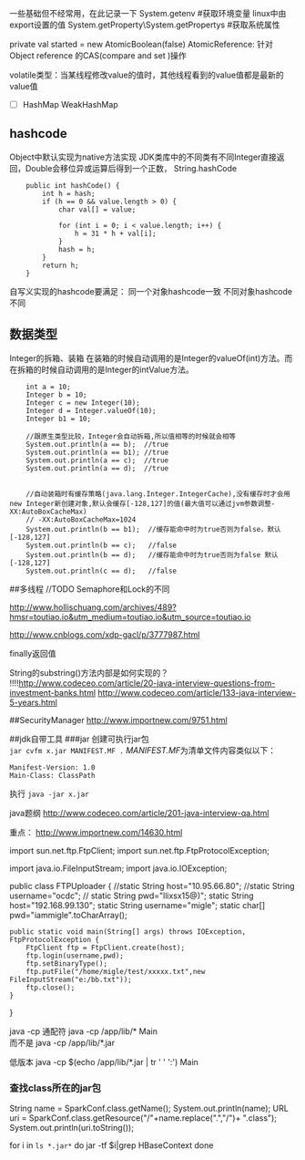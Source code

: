 
一些基础但不经常用，在此记录一下
System.getenv  #获取环境变量  linux中由export设置的值
System.getProperty\System.getPropertys #获取系统属性


  private val started = new AtomicBoolean(false)
  AtomicReference:
    针对 Object reference 的CAS(compare and set )操作  


  volatile类型：当某线程修改value的值时，其他线程看到的value值都是最新的value值


- [ ] HashMap WeakHashMap

## hashcode
Object中默认实现为native方法实现
JDK类库中的不同类有不同Integer直接返回，Double会移位异或运算后得到一个正数，
String.hashCode

```
    public int hashCode() {
        int h = hash;
        if (h == 0 && value.length > 0) {
            char val[] = value;

            for (int i = 0; i < value.length; i++) {
                h = 31 * h + val[i];
            }
            hash = h;
        }
        return h;
    }
```
自写义实现的hashcode要满足：
同一个对象hashcode一致
不同对象hashcode不同


## 数据类型

Integer的拆箱、装箱
在装箱的时候自动调用的是Integer的valueOf(int)方法。而在拆箱的时候自动调用的是Integer的intValue方法。

        int a = 10;
        Integer b = 10;
        Integer c = new Integer(10);
        Integer d = Integer.valueOf(10);
        Integer b1 = 10;

        //跟原生类型比较，Integer会自动拆箱,所以值相等的时候就会相等
        System.out.println(a == b);  //true
        System.out.println(a == b1); //true
        System.out.println(a == c);  //true
        System.out.println(a == d);  //true


        //自动装箱时有缓存策略(java.lang.Integer.IntegerCache),没有缓存时才会用new Integer新创建对象,默认会缓存[-128,127]的值(最大值可以通过jvm参数调整-XX:AutoBoxCacheMax)
        // -XX:AutoBoxCacheMax=1024
        System.out.println(b == b1);  //缓存能命中时为true否则为false，默认[-128,127]
        System.out.println(b == c);   //false
        System.out.println(b == d);   //缓存能命中时为true否则为false 默认[-128,127]
        System.out.println(c == d);   //false



##多线程
//TODO
Semaphore和Lock的不同


http://www.hollischuang.com/archives/489?hmsr=toutiao.io&utm_medium=toutiao.io&utm_source=toutiao.io

http://www.cnblogs.com/xdp-gacl/p/3777987.html


finally返回值 

String的substring()方法内部是如何实现的？
!!!!http://www.codeceo.com/article/20-java-interview-questions-from-investment-banks.html
http://www.codeceo.com/article/133-java-interview-5-years.html
        


##SecurityManager
http://www.importnew.com/9751.html

##jdk自带工具
###jar
创建可执行jar包  
`jar cvfm x.jar MANIFEST.MF .`
*MANIFEST.MF*为清单文件内容类似以下：

```
Manifest-Version: 1.0
Main-Class: ClassPath

```

执行 `java -jar x.jar`  



java题纲
http://www.codeceo.com/article/201-java-interview-qa.html


重点：
http://www.importnew.com/14630.html





import sun.net.ftp.FtpClient;
import sun.net.ftp.FtpProtocolException;

import java.io.FileInputStream;
import java.io.IOException;

public class FTPUploader {
   //static String host="10.95.66.80";
   //static String username="ocdc";
  // static String pwd="llixsx15@)";
    static String host="192.168.99.130";
    static String username="migle";
    static char[] pwd="iammigle".toCharArray();

    public static void main(String[] args) throws IOException, FtpProtocolException {
        FtpClient ftp = FtpClient.create(host);
        ftp.login(username,pwd);
        ftp.setBinaryType();
        ftp.putFile("/home/migle/test/xxxxx.txt",new FileInputStream("e:/bb.txt"));
        ftp.close();
    }
}





java 
-cp 通配符 
java -cp /app/lib/*  Main   
而不是  java -cp /app/lib/*.jar

低版本
java -cp $(echo /app/lib/*.jar | tr ' ' ':') Main


### 查找class所在的jar包
String name = SparkConf.class.getName();
System.out.println(name);
URL uri = SparkConf.class.getResource("/"+name.replace(".","/")+ ".class");
System.out.println(uri.toString());


for i in `ls *.jar*`
do
jar -tf $i|grep HBaseContext
done
